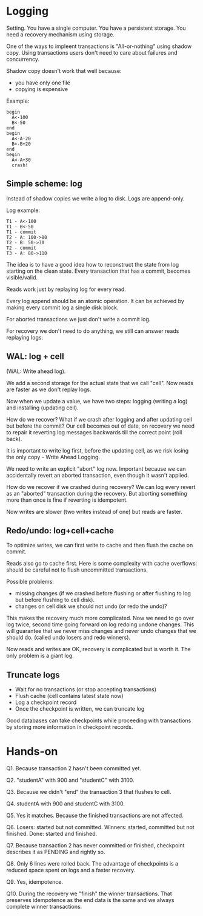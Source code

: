 Logging
===

Setting. You have a single computer. You have a persistent storage. You need
a recovery mechanism using storage.

One of the ways to impleent transactions is "All-or-nothing" using shadow
copy. Using transactions users don't need to care about failures and
concurrency.

Shadow copy doesn't work that well because:
- you have only one file
- copying is expensive

Example:

    begin
      A<-100
      B<-50
    end
    begin
      A<-A-20
      B<-B+20
    end
    begin
      A<-A+30
      crash!

Simple scheme: log
---

Instead of shadow copies we write a log to disk. Logs are append-only.

Log example:

    T1 - A<-100
    T1 - B<-50
    T1 - commit
    T2 - A: 100->80
    T2 - B: 50->70
    T2 - commit
    T3 - A: 80->110

The idea is to have a good idea how to reconstruct the state from log
starting on the clean state. Every transaction that has a commit, becomes
visible/valid.

Reads work just by replaying log for every read.

Every log append should be an atomic operation. It can be achieved by
making every commit log a single disk block.

For aborted transactions we just don't write a commit log.

For recovery we don't need to do anything, we still can answer reads
replaying logs.


WAL: log + cell
---

(WAL: Write ahead log).

We add a second storage for the actual state that we call "cell". Now reads are
faster as we don't replay logs.

Now when we update a value, we have two steps: logging (writing a log) and
installing (updating cell).

How do we recover? What if we crash after logging and after updating cell but
before the commit? Our cell becomes out of date, on recovery we need to
repair it reverting log messages backwards till the correct point (roll
back).

It is important to write log first, before the updating cell, as we risk
losing the only copy - Write Ahead Logging.

We need to write an explicit "abort" log now. Important because we can
accidentally revert an aborted transaction, even though it wasn't applied.

How do we recover if we crashed during recovery? We can log every revert as an
"aborted" transaction during the recovery. But aborting something more than once
is fine if reverting is idempotent.

Now writes are slower (two writes instead of one) but reads are faster.

Redo/undo: log+cell+cache
---

To optimize writes, we can first write to cache and then flush the cache on
commit.

Reads also go to cache first. Here is some complexity with cache overflows:
should be careful not to flush uncommitted transactions.

Possible problems:
- missing changes (if we crashed before flushing or after
flushing to log but before flushing to cell disk).
- changes on cell disk we should not undo (or redo the undo)?

This makes the recovery much more complicated. Now we need to go over log
twice, second time going forward on log redoing undone changes. This will
guarantee that we never miss changes and never undo changes that we should do.
(called undo losers and redo winners).

Now reads and writes are OK, recovery is complicated but is worth it. The only
problem is a giant log.


Truncate logs
---

- Wait for no transactions (or stop accepting transactions)
- Flush cache (cell contains latest state now)
- Log a checkpoint record
- Once the checkpoint is written, we can truncate log

Good databases can take checkpoints while proceeding with transactions by
storing more information in checkpoint records.


Hands-on
===

Q1. Because transaction 2 hasn't been committed yet.

Q2. "studentA" with 900 and "studentC" with 3100.

Q3. Because we didn't "end" the transaction 3 that flushes to cell.

Q4. studentA with 900 and studentC with 3100.

Q5. Yes it matches. Because the finished transactions are not affected.

Q6. Losers: started but not committed. Winners: started, committed but not
finished. Done: started and finished.

Q7. Because transaction 2 has never committed or finished, checkpoint
describes it as PENDING and rightly so.

Q8. Only 6 lines were rolled back. The advantage of checkpoints is a
reduced space spent on logs and a faster recovery.

Q9. Yes, idempotence.

Q10. During the recovery we "finish" the winner transactions. That
preserves idempotence as the end data is the same and we always complete
winner transactions.

